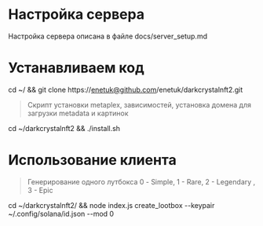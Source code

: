 # Настройка сервера

Настройка сервера описана в файле docs/server_setup.md

# Устанавливаем код

cd ~/ && git clone https://enetuk@github.com/enetuk/darkcrystalnft2.git

>Скрипт установки metaplex, зависимостей, установка домена для загрузки metadata и картинок

cd ~/darkcrystalnft2 && ./install.sh


# Использование клиента

> Генерирование одного лутбокса 0 - Simple, 1 - Rare, 2 - Legendary , 3 - Epic

cd ~/darkcrystalnft2/ && node index.js create_lootbox --keypair ~/.config/solana/id.json  --mod 0
